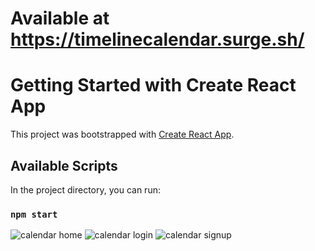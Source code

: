 # Available at https://timelinecalendar.surge.sh/

# Getting Started with Create React App

This project was bootstrapped with [Create React App](https://github.com/facebook/create-react-app).

## Available Scripts

In the project directory, you can run:

### `npm start`

![calendar home](https://user-images.githubusercontent.com/66366665/217448368-685cad05-72b3-47b5-ae65-8f9587b3d657.png)
![calendar login](https://user-images.githubusercontent.com/66366665/217448383-59609c77-9a05-4939-8370-ab56bfc43ecb.png)
![calendar signup](https://user-images.githubusercontent.com/66366665/217448391-6fb8e8db-1854-42fc-95c3-e47ed4e88bd0.png)
